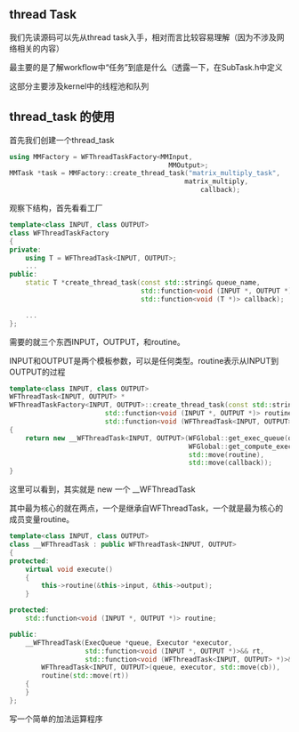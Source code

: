 ## thread Task

我们先读源码可以先从thread task入手，相对而言比较容易理解（因为不涉及网络相关的内容）

最主要的是了解workflow中“任务”到底是什么（透露一下，在SubTask.h中定义 

这部分主要涉及kernel中的线程池和队列

## thread_task 的使用

首先我们创建一个thread_task 

```cpp
using MMFactory = WFThreadTaskFactory<MMInput,
                                        MMOutput>;
MMTask *task = MMFactory::create_thread_task("matrix_multiply_task",
                                            matrix_multiply,
												callback);
```

观察下结构，首先看看工厂

```cpp
template<class INPUT, class OUTPUT>
class WFThreadTaskFactory
{
private:
	using T = WFThreadTask<INPUT, OUTPUT>;
    ...
public:
	static T *create_thread_task(const std::string& queue_name,
								 std::function<void (INPUT *, OUTPUT *)> routine,
								 std::function<void (T *)> callback);

    ...
};
```

需要的就三个东西INPUT，OUTPUT，和routine。

INPUT和OUTPUT是两个模板参数，可以是任何类型。routine表示从INPUT到OUTPUT的过程

```cpp
template<class INPUT, class OUTPUT>
WFThreadTask<INPUT, OUTPUT> *
WFThreadTaskFactory<INPUT, OUTPUT>::create_thread_task(const std::string& queue_name,
						std::function<void (INPUT *, OUTPUT *)> routine,
						std::function<void (WFThreadTask<INPUT, OUTPUT> *)> callback)
{
	return new __WFThreadTask<INPUT, OUTPUT>(WFGlobal::get_exec_queue(queue_name),
											 WFGlobal::get_compute_executor(),
											 std::move(routine),
											 std::move(callback));
}
```

这里可以看到，其实就是 new 一个 __WFThreadTask

其中最为核心的就在两点，一个是继承自WFThreadTask，一个就是最为核心的成员变量routine。

```cpp
template<class INPUT, class OUTPUT>
class __WFThreadTask : public WFThreadTask<INPUT, OUTPUT>
{
protected:
	virtual void execute()
	{
		this->routine(&this->input, &this->output);
	}

protected:
	std::function<void (INPUT *, OUTPUT *)> routine;

public:
	__WFThreadTask(ExecQueue *queue, Executor *executor,
				   std::function<void (INPUT *, OUTPUT *)>&& rt,
				   std::function<void (WFThreadTask<INPUT, OUTPUT> *)>&& cb) :
		WFThreadTask<INPUT, OUTPUT>(queue, executor, std::move(cb)),
		routine(std::move(rt))
	{
	}
};
```

写一个简单的加法运算程序


